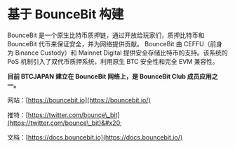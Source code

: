 # 基于 BounceBit 构建

BounceBit 是一个原生比特币质押链，通过开放给玩家们，质押比特币和 BounceBit 代币来保证安全，并为网络提供贡献。 BounceBit 由 CEFFU（前身为 Binance Custody）和 Mainnet Digital 提供安全存储比特币的支持。该系统的 PoS 机制引入了双代币质押系统，利用原生 BTC 安全性和完全 EVM 兼容性。

**目前 BTCJAPAN 建立在 BounceBit 网络上，是 BounceBit Club 成员应用之一。**

网站：[https://bouncebit.io](https://bouncebit.io/)

推特：[https://twitter.com/bounce\_bit](https://twitter.com/bounce\_bit)&#x20;

文档：[https://docs.bouncebit.io](https://docs.bouncebit.io/)
